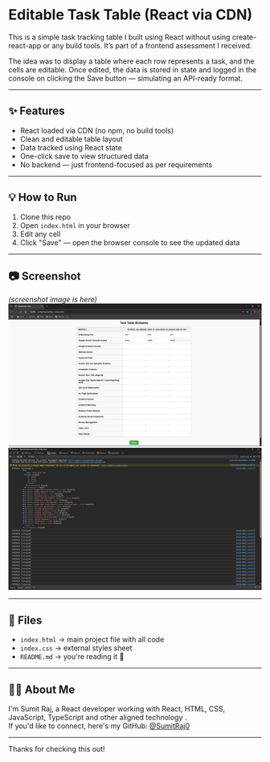 # Editable Task Table (React via CDN)

This is a simple task tracking table I built using React without using create-react-app or any build tools. It’s part of a frontend assessment I received.

The idea was to display a table where each row represents a task, and the cells are editable. Once edited, the data is stored in state and logged in the console on clicking the Save button — simulating an API-ready format.

---

## ✨ Features

- React loaded via CDN (no npm, no build tools)
- Clean and editable table layout
- Data tracked using React state
- One-click save to view structured data
- No backend — just frontend-focused as per requirements

---

## 💡 How to Run

1. Clone this repo
2. Open `index.html` in your browser
3. Edit any cell
4. Click "Save" — open the browser console to see the updated data

---

## 📷 Screenshot

*(screenshot image is here)*
![Home-Page](HomePage.png)
![Console-Data](ConsoleData.png)


---

## 📁 Files

- `index.html` → main project file with all code
- `index.css` →  external styles sheet
- `README.md` → you're reading it 🙂

---

## 🙋‍♂️ About Me

I'm Sumit Raj, a React developer working with React, HTML, CSS, JavaScript, TypeScript and other aligned technology .  
If you'd like to connect, here's my GitHub: [@SumitRaj0](https://github.com/SumitRaj0)

---

Thanks for checking this out!
